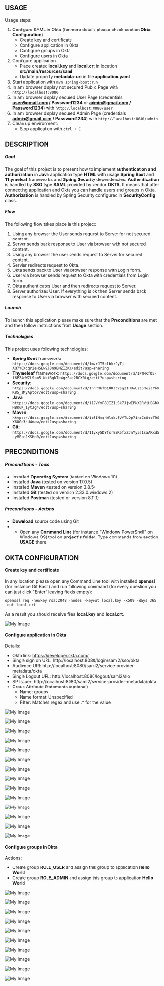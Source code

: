 USAGE
-----

Usage steps:
1. Configure SAML in Okta (for more details please check section **Okta Configuration**)
     * Create key and certificate
     * Configure application in Okta
     * Configure groups in Okta
     * Configure users in Okta
1. Configure application
     * Place created **local.key** and **local.crt** in location **src/main/resources/saml**
     * Update property **metadata-uri** in file **application.yaml**     
1. Start application with `mvn spring-boot:run`
1. In any browser display not secured Public Page with `http://localhost:8080`
1. In any browser display secured User Page (credentials **user@gmail.com / Password1234** or **admin@gmail.com / Password1234**) with `http://localhost:8080/user`
1. In any browser display secured Admin Page (credentials **admin@gmail.com / Password1234**) with `http://localhost:8080/admin`
1. Clean up environment:
    * Stop application with `ctrl + C`


DESCRIPTION
-----------

##### Goal
The goal of this project is to present how to implement **authentication and authorization** in **Java** application type **HTML** with usage **Spring Boot** and **Thymeleaf** frameworks and **Spring Security** dependencies. **Authentication** is handled by **SSO** type **SAML** provided by vendor **OKTA**. It means that after connecting application and Okta you can handle users and groups in Okta. **Authorization** is handled by Spring Security configured in **SecurityConfig** class.

##### Flow
The following flow takes place in this project:
1. Using any browser the User sends request to Server for not secured content.
1. Server sends back response to User via browser with not secured content.
1. Using any browser the user sends request to Server for secured content.
1. Servier redirects request to Okta.
1. Okta sends back to User via browser response with Login form.
1. User via browser sends request to Okta with credentials from Login form. 
1. Okta authenticates User and then redirects request to Server.
1. Server authorizes User. If everything is ok then Server sends back response to User via browser with secured content.

##### Launch
To launch this application please make sure that the **Preconditions** are met and then follow instructions from **Usage** section.

##### Technologies
This project uses following technologies:
* **Spring Boot** framework: `https://docs.google.com/document/d/1mvrJT5clbkr9yTj-AQ7YOXcqr2eHSEw2J8n9BMZIZKY/edit?usp=sharing`
* **Thymeleaf** framework: `https://docs.google.com/document/d/1FTMKfQ5-f6PZ4cW7LSsm5_NeiBgkTe4gzSue2BCX0Lg/edit?usp=sharing`
* **Security**: `https://docs.google.com/document/d/1nhPRbfD10KJOYsgI1HUwUz95ReiJPbXK85_zMyAptoY/edit?usp=sharing`
* **Java**: `https://docs.google.com/document/d/119VYxF8JIZIUSk7JjwEPNX1RVjHBGbXHBKuK_1ytJg4/edit?usp=sharing`
* **Maven**: `https://docs.google.com/document/d/1cfIMcqkWlobUfVfTLQp7ixqEcOtoTR8X6OGo3cU4maw/edit?usp=sharing`
* **Git**: `https://docs.google.com/document/d/1Iyxy5DYfsrEZK5fxZJnYy5a1saARxd5LyMEscJKSHn0/edit?usp=sharing`


PRECONDITIONS
-------------

##### Preconditions - Tools
* Installed **Operating System** (tested on Windows 10)
* Installed **Java** (tested on version 17.0.5)
* Installed **Maven** (tested on version 3.8.5)
* Installed **Git** (tested on version 2.33.0.windows.2)
* Installed **Postman** (tested on version 8.11.1)

##### Preconditions - Actions
* **Download** source code using Git 
* * Open any **Command Line** (for instance "Windonw PowerShell" on Windows OS) tool on **project's folder**. Type commands from section **USAGE** there.


OKTA CONFIGURATION
------------------

#### Create key and certificate

In any location please open any Command Line tool with installed **openssl** (for instance Git Bash) and run following command (for every question you can just click "Enter" leaving fields empty):

```
openssl req -newkey rsa:2048 -nodes -keyout local.key -x509 -days 365 -out local.crt
```

As a result you should receive files **local.key** and **local.crt**.

![My Image](images/okta-1.png)

#### Configure application in Okta

Details:
- Okta link: https://developer.okta.com/
- Single sign on URL: http://localhost:8080/login/saml2/sso/okta
- Audience URI: http://localhost:8080/saml2/service-provider-metadata/okta
- Single Logout URL: http://localhost:8080/logout/saml2/slo
- SP Issuer: http://localhost:8080/saml2/service-provider-metadata/okta
- Group Attribute Statements (optional)
     * Name: groups
     * Name format: Unspecified
     * Filter: Matches regex and use .* for the value

![My Image](images/okta-02.png)

![My Image](images/okta-03.png)

![My Image](images/okta-04.png)

![My Image](images/okta-05.png)

![My Image](images/okta-06.png)

![My Image](images/okta-07.png)

![My Image](images/okta-08.png)

![My Image](images/okta-09.png)

![My Image](images/okta-10.png)

![My Image](images/okta-11.png)

![My Image](images/okta-12.png)

![My Image](images/okta-13.png)

![My Image](images/okta-14.png)

![My Image](images/okta-15.png)

#### Configure groups in Okta

Actions:
- Create group **ROLE_USER** and assign this group to application **Hello World**
- Create group **ROLE_ADMIN** and assign this group to application **Hello World**

![My Image](images/group-01.png)

![My Image](images/group-02.png)

![My Image](images/group-03.png)

![My Image](images/group-04.png)

![My Image](images/group-05.png)

![My Image](images/group-06.png)

![My Image](images/group-07.png)

![My Image](images/group-08.png)

![My Image](images/group-09.png)

![My Image](images/group-10.png)